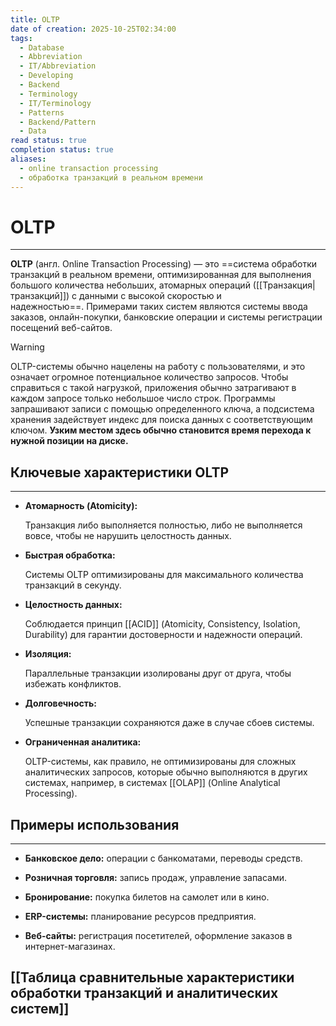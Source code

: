 ```yaml
---
title: OLTP
date of creation: 2025-10-25T02:34:00
tags:
  - Database
  - Abbreviation
  - IT/Abbreviation
  - Developing
  - Backend
  - Terminology
  - IT/Terminology
  - Patterns
  - Backend/Pattern
  - Data
read status: true
completion status: true
aliases:
  - online transaction processing
  - обработка транзакций в реальном времени
---
```

# OLTP
---

**OLTP** (англ. Online Transaction Processing) — это ==система обработки транзакций в реальном времени, оптимизированная для выполнения большого количества небольших, атомарных операций ([[Транзакция|транзакций]]) с данными с высокой скоростью и надежностью==. Примерами таких систем являются системы ввода заказов, онлайн-покупки, банковские операции и системы регистрации посещений веб-сайтов.

>[!Warning]
>OLTP-системы обычно нацелены на работу с пользователями, и это означает огромное потенциальное количество запросов. Чтобы справиться с такой нагрузкой, приложения обычно затрагивают в каждом запросе только небольшое число строк. Программы запрашивают записи с помощью определенного ключа, а подсистема хранения задействует индекс для поиска данных с соответствующим ключом. **Узким местом здесь обычно становится время перехода к нужной позиции на диске.**


## Ключевые характеристики OLTP
---

- **Атомарность (Atomicity):** 
    
	Транзакция либо выполняется полностью, либо не выполняется вовсе, чтобы не нарушить целостность данных. 
    

- **Быстрая обработка:** 
    
	Системы OLTP оптимизированы для максимального количества транзакций в секунду. 
    

- **Целостность данных:** 
    
    Соблюдается принцип [[ACID]] (Atomicity, Consistency, Isolation, Durability) для гарантии достоверности и надежности операций. 
    

- **Изоляция:** 
    
	Параллельные транзакции изолированы друг от друга, чтобы избежать конфликтов. 
    

- **Долговечность:** 
    
    Успешные транзакции сохраняются даже в случае сбоев системы. 
    

- **Ограниченная аналитика:** 
    
	OLTP-системы, как правило, не оптимизированы для сложных аналитических запросов, которые обычно выполняются в других системах, например, в системах [[OLAP]] (Online Analytical Processing). 
    

## Примеры использования
---

- **Банковское дело:** операции с банкоматами, переводы средств.

- **Розничная торговля:** запись продаж, управление запасами.

- **Бронирование:** покупка билетов на самолет или в кино.

- **ERP-системы:** планирование ресурсов предприятия.

- **Веб-сайты:** регистрация посетителей, оформление заказов в интернет-магазинах.

## [[Таблица cравнительные характеристики обработки транзакций и аналитических систем]]
